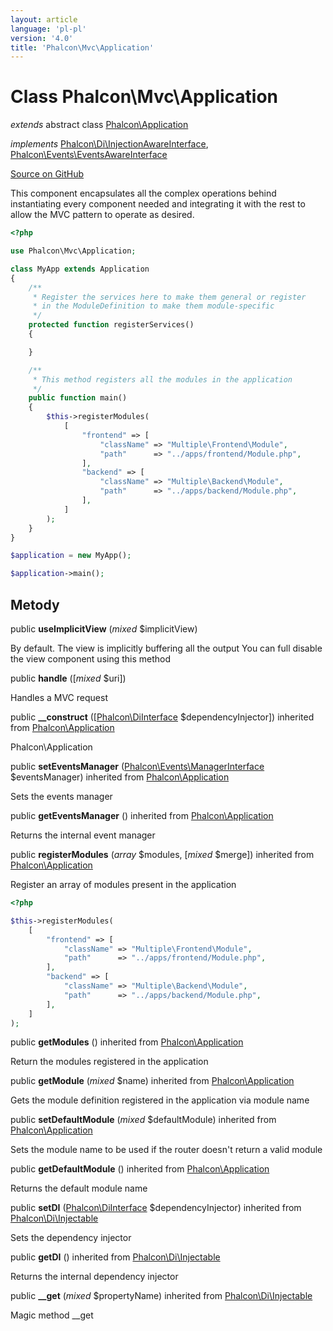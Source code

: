 ```yaml
---
layout: article
language: 'pl-pl'
version: '4.0'
title: 'Phalcon\Mvc\Application'
---
```


# Class **Phalcon\Mvc\Application**

*extends* abstract class [Phalcon\Application](api/Phalcon_Application)

*implements* [Phalcon\Di\InjectionAwareInterface](api/Phalcon_Di_InjectionAwareInterface), [Phalcon\Events\EventsAwareInterface](api/Phalcon_Events_EventsAwareInterface)

<a href="https://github.com/phalcon/cphalcon/tree/v4.0.0/phalcon/mvc/application.zep" class="btn btn-default btn-sm">Source on GitHub</a>

This component encapsulates all the complex operations behind instantiating every component needed and integrating it with the rest to allow the MVC pattern to operate as desired.

```php
<?php

use Phalcon\Mvc\Application;

class MyApp extends Application
{
    /**
     * Register the services here to make them general or register
     * in the ModuleDefinition to make them module-specific
     */
    protected function registerServices()
    {

    }

    /**
     * This method registers all the modules in the application
     */
    public function main()
    {
        $this->registerModules(
            [
                "frontend" => [
                    "className" => "Multiple\Frontend\Module",
                    "path"      => "../apps/frontend/Module.php",
                ],
                "backend" => [
                    "className" => "Multiple\Backend\Module",
                    "path"      => "../apps/backend/Module.php",
                ],
            ]
        );
    }
}

$application = new MyApp();

$application->main();

```

## Metody

public **useImplicitView** (*mixed* $implicitView)

By default. The view is implicitly buffering all the output You can full disable the view component using this method

public **handle** ([*mixed* $uri])

Handles a MVC request

public **__construct** ([[Phalcon\DiInterface](api/Phalcon_DiInterface) $dependencyInjector]) inherited from [Phalcon\Application](api/Phalcon_Application)

Phalcon\Application

public **setEventsManager** ([Phalcon\Events\ManagerInterface](api/Phalcon_Events_ManagerInterface) $eventsManager) inherited from [Phalcon\Application](api/Phalcon_Application)

Sets the events manager

public **getEventsManager** () inherited from [Phalcon\Application](api/Phalcon_Application)

Returns the internal event manager

public **registerModules** (*array* $modules, [*mixed* $merge]) inherited from [Phalcon\Application](api/Phalcon_Application)

Register an array of modules present in the application

```php
<?php

$this->registerModules(
    [
        "frontend" => [
            "className" => "Multiple\Frontend\Module",
            "path"      => "../apps/frontend/Module.php",
        ],
        "backend" => [
            "className" => "Multiple\Backend\Module",
            "path"      => "../apps/backend/Module.php",
        ],
    ]
);

```

public **getModules** () inherited from [Phalcon\Application](api/Phalcon_Application)

Return the modules registered in the application

public **getModule** (*mixed* $name) inherited from [Phalcon\Application](api/Phalcon_Application)

Gets the module definition registered in the application via module name

public **setDefaultModule** (*mixed* $defaultModule) inherited from [Phalcon\Application](api/Phalcon_Application)

Sets the module name to be used if the router doesn't return a valid module

public **getDefaultModule** () inherited from [Phalcon\Application](api/Phalcon_Application)

Returns the default module name

public **setDI** ([Phalcon\DiInterface](api/Phalcon_DiInterface) $dependencyInjector) inherited from [Phalcon\Di\Injectable](api/Phalcon_Di_Injectable)

Sets the dependency injector

public **getDI** () inherited from [Phalcon\Di\Injectable](api/Phalcon_Di_Injectable)

Returns the internal dependency injector

public **__get** (*mixed* $propertyName) inherited from [Phalcon\Di\Injectable](api/Phalcon_Di_Injectable)

Magic method __get